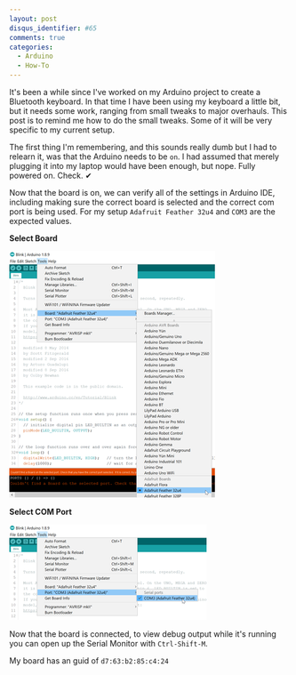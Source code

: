 ```yaml
---
layout: post
disqus_identifier: #65
comments: true
categories: 
  - Arduino
  - How-To
---
```


It's been a while since I've worked on my Arduino project to create a Bluetooth keyboard. In that time I have been using my keyboard a little bit, but it needs some work, ranging from small tweaks to major overhauls. This post is to remind me how to do the small tweaks. Some of it will be very specific to my current setup.

The first thing I'm remembering, and this sounds really dumb but I had to relearn it, was that the Arduino needs to be `on`. I had assumed that merely plugging it into my laptop would have been enough, but nope. Fully powered on. Check. ✔

Now that the board is on, we can verify all of the settings in Arduino IDE, including making sure the correct board is selected and the correct com port is being used. For my setup `Adafruit Feather 32u4` and `COM3` are the expected values.

**Select Board**

[![Select Board](/images/posts/2020/2020-05-25-Getting-Back-Into-Arduino/thumbnails/select_board.png)](/images/posts/2020/2020-05-25-Getting-Back-Into-Arduino/select_board.png)

**Select COM Port**

[![Select COM Port](/images/posts/2020/2020-05-25-Getting-Back-Into-Arduino/thumbnails/select_com_port.png)](/images/posts/2020/2020-05-25-Getting-Back-Into-Arduino/select_com_port.png)


Now that the board is connected, to view debug output while it's running you can open up the Serial Monitor with `Ctrl-Shift-M`.

My board has an guid of `d7:63:b2:85:c4:24`

